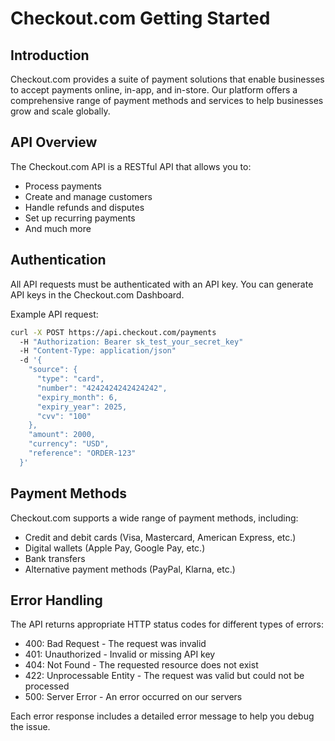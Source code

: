 # Checkout.com Getting Started

## Introduction

Checkout.com provides a suite of payment solutions that enable businesses to accept payments online, in-app, and in-store. Our platform offers a comprehensive range of payment methods and services to help businesses grow and scale globally.

## API Overview

The Checkout.com API is a RESTful API that allows you to:

- Process payments
- Create and manage customers
- Handle refunds and disputes
- Set up recurring payments
- And much more

## Authentication

All API requests must be authenticated with an API key. You can generate API keys in the Checkout.com Dashboard.

Example API request:

```bash
curl -X POST https://api.checkout.com/payments
  -H "Authorization: Bearer sk_test_your_secret_key"
  -H "Content-Type: application/json"
  -d '{
    "source": {
      "type": "card",
      "number": "4242424242424242",
      "expiry_month": 6,
      "expiry_year": 2025,
      "cvv": "100"
    },
    "amount": 2000,
    "currency": "USD",
    "reference": "ORDER-123"
  }'
```

## Payment Methods

Checkout.com supports a wide range of payment methods, including:

- Credit and debit cards (Visa, Mastercard, American Express, etc.)
- Digital wallets (Apple Pay, Google Pay, etc.)
- Bank transfers
- Alternative payment methods (PayPal, Klarna, etc.)

## Error Handling

The API returns appropriate HTTP status codes for different types of errors:

- 400: Bad Request - The request was invalid
- 401: Unauthorized - Invalid or missing API key
- 404: Not Found - The requested resource does not exist
- 422: Unprocessable Entity - The request was valid but could not be processed
- 500: Server Error - An error occurred on our servers

Each error response includes a detailed error message to help you debug the issue. 